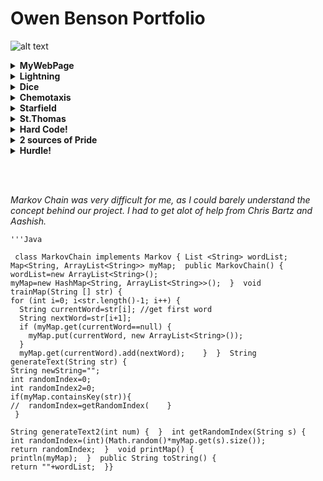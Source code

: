 
<h1><b>Owen Benson Portfolio</b></h1>

![alt text](https://www.brainyquote.com/photos_tr/en/h/hjacksonbrownjr/382774/hjacksonbrownjr1-2x.jpg )
<details><summary><b> MyWebPage </b></summary>
 <p>
  
  * [here](https://bensonomb.github.io/WebpageOwen/)
  * <i>The Webpage was a good intro to this school year and I found it interesting how we learned about what actual webistes use. At first I thought I was actually good at this subject, but when other kids made their websites I realized how little I know about everything.</i>
 </p>
  </details>
  
 <details><summary><b>Lightning </b></summary>
 <p>
  
  * [here](https://bensonomb.github.io/lightning2/index.html)
  * <i>The Lightning lab was really cool to look at, but I only figuired out how it worked after I finished, when I had time to think it over. It was fun but I really struggled with the major concepts like connecting different classes. I employed my tactic of using random numbers in my code and seeing what happens, then once something cool comes out I go back and see why that is. It comes up with some pretty funky stuff.</i>
 </p>
  </details>
  
<details><summary><b> Dice </b></summary>
 <p>
  
  * [here](https://github.com/ACS-2018-2019/Benson.O/blob/master/Screen%20Shot%202019-05-21%20at%2012.52.06%20PM.png)
  * <i>I was completely and utterly lost on Dice. I had no idea where to start and I even struggled on the minor code. To me, the major concept code like the scanner class is very difficult to wrap my brain around, but In Dice the smaller code (for loops and such) was 
  a challenge by itself. I employed the help of Dr.R, my classmates and even the internet to figuire out why my dice were so wonky, but it was never fixed.</i>
 </p>
 </details>
  
 <details><summary><b> Chemotaxis </b></summary>
 <p>
  
  * [here](https://github.com/ACS-2018-2019/Benson.O/blob/master/Screen%20Shot%202019-05-21%20at%2012.46.03%20PM.png)
  * <i>Chemotaxis was really cool because it had alot of potential to create some fun games. It reminded me of the final project from AP Comp Sci and I wish we had more time to explore the possibilities and really explore what chemotaxis could be. I found the real life application in biology to be cool as well, and I can imagine this code being used for studies.</i>
 </p>
 </details>
  
<details><summary><b> Starfield </b></summary>
 <p>
  
  * [here](https://github.com/ACS-2018-2019/Benson.O/blob/master/Screen%20Shot%202019-05-21%20at%2012.54.15%20PM.png)
  * <i> I was astonished by what the other people made, and I realized just how much I suck at Computer Science. This is the lab I wish was more relaxed with the due date, because it had alot of potential for really awesome code. After seeing some of the 3D projects I was inspired to try something like that but didn't get a chance. I hope we do something in the future similar to this.</i>
 </p>
 </details>
  
 <details><summary><b> St.Thomas </b></summary>
 <p>
  
   *  [here](https://docs.google.com/presentation/d/e/2PACX-1vSP2GNKvvXJNqUpuG9-HYwJcOF9SgRrhvP0IVNJMrkWlJFsjdZhfSBbly79so4iVE1JYtAqScrAQ7IM/pub?start=false&loop=false&delayms=3000)
   * <i>The college presentation was really weird for me, because I did it on my backup college and thus didnt really care about it. I was also caught off-guard presenting day one and I really wish I could have done more research. I didnt focus on the Computer Science part of St.Thomas because if I go there I will go engineering. But I should have done a better job.</i>
 </p>
 </details>

<details><summary><b> Hard Code! </b></summary>
    

  <br/><br/>The following code was difficult because I had trouble finding out how to move the ball in this certain way, I got past it by trying alot of different, and mostly random code and finding out what happened. It took a long time but the trail and error method really helped because it not only showed solutions but also got my brain to think in other areas besides the one way I normal think.
<p>


<i>class OddballParticle implements Particle {
  double x;
  double y;
  double speed;
  double angle=(Math.PI*2);
  int random;
  
  int clr;
  OddballParticle(int x, int y) {
    this.x=x;
    this.y=y;
    clr=((int)(Math.random()*245)+10);
  }



  public void move() {
    speed=Math.random()*5;
    angle+=.025;

    x+=Math.cos(angle)*speed;
    y+=Math.sin(angle)*speed;
     
  }
  public void show() {
    noStroke();
    fill(clr,clr,clr);
    ellipse(width/2,height/2, (int)((.5)*x), (int)((.5)*y)); </i>
  }
}
</p>
</details>

<details><summary><b> 2 sources of Pride </b></summary>
 <p>
  <i> I am proud of how I have slowly understood more and more of the grand concepts of Code, which have always been a struggle for me. When I think of the classes from last year, I can finally identify what I was doing and what the code that was given to us was doing. I feel like my grand understanding of code has increased. I am also proud of how much I know about exceptions. I really threw alot of time to learning about what try catch methods do and theyre honeslty one of the only concepts I understand from this year so far. </i><br/>
  
 
  for(int i=0; i<size;i++){
    for(int j=0; j<size;j++){
       outlet=println(let);}
       }
      <br/>
      I am proud of this snippet of code because last year I had no idea what nested for loops were used for, but when I saw tha one of the labs needed this code for some reasn it all clicked and I wrote this immedietly.
 </p>
 </details>

<details><summary><b> Hurdle! </b></summary>
 <p>
    <i>I felt like I did not belong in this clase. I had alot of troubles in thisclass primarily because I have absolutley no interest in Computer Science, and my lack of interest led me to not care about the class as much.Also, this type of class is very strange to me. I can see why we think that a looser class structure would wokr better, but I now know that I prefere the classic class structure of lecturing and quizess. I was also stricken by multiple techological problems that really restricted me in what I could do.</i>
 </p>
 </details>
 
 <br/><br/>
 
 <i> Markov Chain was very difficult for me, as I could barely understand the concept behind our project. I had to get alot of help from Chris Bartz and Aashish. </i>
    
    '''Java
 
     class MarkovChain implements Markov { List <String> wordList;  Map<String, ArrayList<String>> myMap;  public MarkovChain() {
    wordList=new ArrayList<String>();
    myMap=new HashMap<String, ArrayList<String>>();  }  void trainMap(String [] str) {
    for (int i=0; i<str.length()-1; i++) {
      String currentWord=str[i]; //get first word
      String nextWord=str[i+1];
      if (myMap.get(currentWord==null) {
        myMap.put(currentWord, new ArrayList<String>());
      }
      myMap.get(currentWord).add(nextWord);    }  }  String generateText(String str) {
    String newString="";
    int randomIndex=0;
    int randomIndex2=0;
    if(myMap.containsKey(str)){
    //  randomIndex=getRandomIndex(    }     
     }

    String generateText2(int num) {  }  int getRandomIndex(String s) {
    int randomIndex=(int)(Math.random()*myMap.get(s).size());
    return randomIndex;  }  void printMap() {
    println(myMap);  }  public String toString() {
    return ""+wordList;  }}
  
